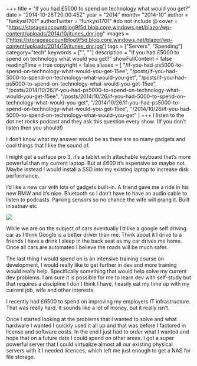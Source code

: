 +++
title = "If you had £5000 to spend on technology what would you get?"
date = "2014-10-26T20:00:45Z"
year = "2014"
month= "2014-10"
author = "funkysi1701"
authorTwitter = "funkysi1701" #do not include @
cover = "https://storageaccountblog9f5d.blob.core.windows.net/blazor/wp-content/uploads/2014/10/itunes_dnr.jpg"
images = ['https://storageaccountblog9f5d.blob.core.windows.net/blazor/wp-content/uploads/2014/10/itunes_dnr.jpg']
tags = ["Servers", "Spending"]
category="tech"
keywords = ["", ""]
description = "If you had £5000 to spend on technology what would you get?"
showFullContent = false
readingTime = true
copyright = false
aliases = [
    "/if-you-had-ps5000-to-spend-on-technology-what-would-you-get-15ee",
    "/posts/if-you-had-5000-to-spend-on-technology-what-would-you-get",
    "/posts/if-you-had-ps5000-to-spend-on-technology-what-would-you-get-15ee",
    "/posts/2014/10/26/if-you-had-ps5000-to-spend-on-technology-what-would-you-get-15ee",
    "/posts/2014/10/26/if-you-had-5000-to-spend-on-technology-what-would-you-get",
    "/2014/10/26/if-you-had-ps5000-to-spend-on-technology-what-would-you-get-15ee",
    "/2014/10/26/if-you-had-5000-to-spend-on-technology-what-would-you-get"
]
+++
I listen to the dot net rocks podcast and they ask this question every show. (If you don’t listen then you should!)

I don’t know what my answer would be as there are so many gadgets and cool things that I like the sound of.

I might get a surface pro 3, it’s a tablet with attachable keyboard that’s more powerful than my current laptop. But at £600 it’s expensive so maybe not. Maybe instead I would install a SSD into my existing laptop to increase disk performance.

I’d like a new car with lots of gadgets built-in. A friend gave me a ride in his new BMW and it’s nice. Bluetooth so I don’t have to have an audio cable to listen to podcasts. Parking sensors so no chance the wife will prang it. Built in satnav etc

![](https://storageaccountblog9f5d.blob.core.windows.net/blazor/wp-content/uploads/2014/10/google-car.png?w=599&ssl=1)

While we are on the subject of cars eventually I’d like a google self driving car as I think Google is a better driver than me. Think about it I drive to a friends I have a drink I sleep in the back seat as my car drives me home. Once all cars are automated I believe the roads will be much safer.

The last thing I would spend on is an intensive training course on development, I would really like to get further in dev and more training would really help. Specifically something that would help solve my current dev problems. I am sure it is possible for me to learn dev with self-study but that requires a discipline I don’t think I have, I easily eat my time up with my current job, wife and other interests.

I recently had £6500 to spend on improving my employers IT infrastructure. That was really hard. It sounds like a lot of money, but it really isn’t.

Once I started looking at the problems that I wanted to solve and what hardware I wanted I quickly used it all up and that was before I factored in license and software costs. In the end I just had to order what I wanted and hope that on a future date I could spend on other areas. I got a super powerful server that I could virtualize almost all our existing physical servers with it I needed licences, which left me just enough to get a NAS for file storage.